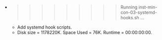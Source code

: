 * >>>>>>>>> Running inst-min-con-03-systemd-hooks.sh ...
  * Add systemd hook scripts.
  * Disk size = 1178220K. Space Used = 76K. Runtime = 00:00:00:00.
